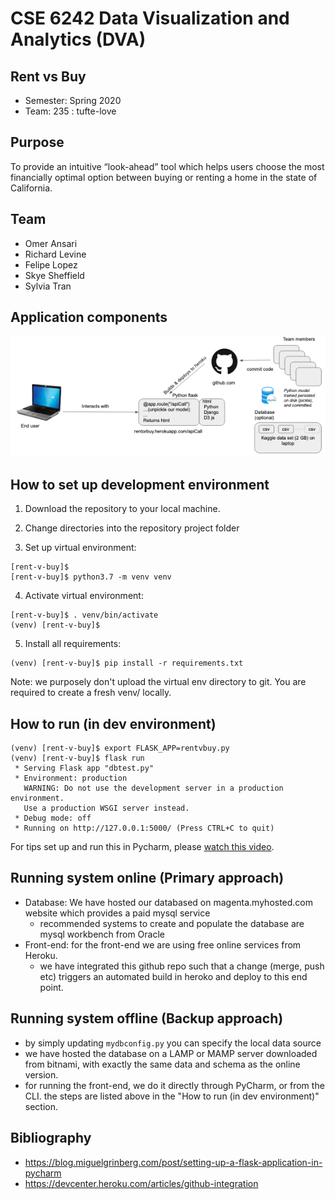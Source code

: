 # CSE 6242 Data Visualization and Analytics (DVA)

## Rent vs Buy 
- Semester: Spring 2020<br>
- Team: 235 : tufte-love

## Purpose
To provide an intuitive “look-ahead”  tool which helps users choose the most financially optimal option between buying or renting a home in the state of California.

## Team
* Omer Ansari
* Richard Levine
* Felipe Lopez
* Skye Sheffield
* Sylvia Tran

## Application components
![rent vs buy application architecture](https://github.com/rage-against-the-machine-learning/rent-v-buy/blob/flaskBranch/media/app_arch.png)

## How to set up development environment
1. Download the repository to your local machine.
2. Change directories into the repository project folder

3. Set up virtual environment:
```
[rent-v-buy]$
[rent-v-buy]$ python3.7 -m venv venv
```
4. Activate virtual environment:
```
[rent-v-buy]$ . venv/bin/activate
(venv) [rent-v-buy]$
```
5. Install all requirements:
```
(venv) [rent-v-buy]$ pip install -r requirements.txt
```

Note: we purposely don't upload the virtual env directory to git. You are required to create a fresh venv/ locally.

## How to run (in dev environment)
```
(venv) [rent-v-buy]$ export FLASK_APP=rentvbuy.py
(venv) [rent-v-buy]$ flask run
 * Serving Flask app "dbtest.py"
 * Environment: production
   WARNING: Do not use the development server in a production environment.
   Use a production WSGI server instead.
 * Debug mode: off
 * Running on http://127.0.0.1:5000/ (Press CTRL+C to quit)

```

For tips set up and run this in Pycharm, please [watch this video](https://www.youtube.com/watch?v=bZUokrYanFM&feature=youtu.be).


## Running system online (Primary approach)

- Database: We have hosted our databased on magenta.myhosted.com website which provides a paid mysql service
    - recommended systems to create and populate the database are mysql workbench from Oracle
- Front-end: for the front-end we are using free online services from Heroku.
    - we have integrated this github repo such that a change (merge, push etc) triggers an automated build in heroko and deploy to this end point.


## Running system offline (Backup approach)
- by simply updating `mydbconfig.py` you can specify the local data source
- we have hosted the database on a LAMP or MAMP server downloaded from bitnami, with exactly the same data and schema as the online version.
- for running the front-end, we do it directly through PyCharm, or from the CLI. the steps are listed above in the "How to run (in dev environment)" section.



## Bibliography
- https://blog.miguelgrinberg.com/post/setting-up-a-flask-application-in-pycharm
- https://devcenter.heroku.com/articles/github-integration
